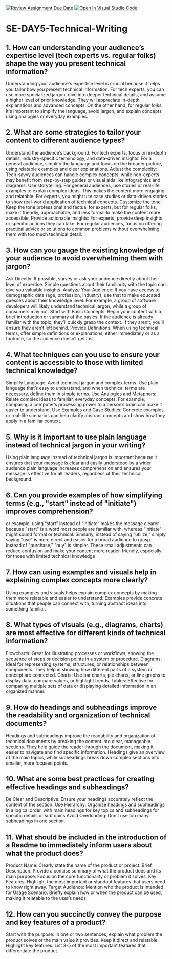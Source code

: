 [![Review Assignment Due Date](https://classroom.github.com/assets/deadline-readme-button-22041afd0340ce965d47ae6ef1cefeee28c7c493a6346c4f15d667ab976d596c.svg)](https://classroom.github.com/a/zsAR-pyY)
[![Open in Visual Studio Code](https://classroom.github.com/assets/open-in-vscode-2e0aaae1b6195c2367325f4f02e2d04e9abb55f0b24a779b69b11b9e10269abc.svg)](https://classroom.github.com/online_ide?assignment_repo_id=18417898&assignment_repo_type=AssignmentRepo)
# SE-DAY5-Technical-Writing
## 1. How can understanding your audience’s expertise level (tech experts vs. regular folks) shape the way you present technical information?
Understanding your audience's expertise level is crucial because it helps you tailor how you present technical information. For tech experts, you can use more specialized jargon, dive into deeper technical details, and assume a higher level of prior knowledge. They will appreciate in-depth explanations and advanced concepts. On the other hand, for regular folks, it's important to simplify the language, avoid jargon, and explain concepts using analogies or everyday examples. 

## 2. What are some strategies to tailor your content to different audience types?
Understand the audience’s background: For tech experts, focus on in-depth details, industry-specific terminology, and data-driven insights. For a general audience, simplify the language and focus on the broader picture, using relatable examples and clear explanations.
Adjust the complexity: Tech-savvy audiences can handle complex concepts, while non-experts may benefit from step-by-step guides or visual aids like infographics and diagrams.
Use storytelling: For general audiences, use stories or real-life examples to explain complex ideas. This makes the content more engaging and relatable. For experts, you might use case studies or data-driven stories to show real-world application of technical concepts.
Customize the tone: Keep the tone professional and factual for experts, but for regular folks, make it friendly, approachable, and less formal to make the content more accessible.
Provide actionable insights: For experts, provide deep insights or specific actions they can take. For regular audiences, focus on offering practical advice or solutions to common problems without overwhelming them with too much technical detail.

## 3. How can you gauge the existing knowledge of your audience to avoid overwhelming them with jargon?
Ask Directly: If possible, survey or ask your audience directly about their level of expertise. Simple questions about their familiarity with the topic can give you valuable insights.
Analyze Your Audience: If you have access to demographic data (age, profession, industry), use that to make educated guesses about their knowledge level. For example, a group of software developers will likely understand technical jargon, while a group of consumers may not.
Start with Basic Concepts: Begin your content with a brief introduction or summary of the basics. If the audience is already familiar with the topic, they’ll quickly grasp the context. If they aren’t, you’ll ensure they aren’t left behind.
Provide Definitions: When using technical terms, offer simple definitions or explanations, either immediately or as a footnote, so the audience doesn’t get lost.

## 4. What techniques can you use to ensure your content is accessible to those with limited technical knowledge?
Simplify Language: Avoid technical jargon and complex terms. Use plain language that’s easy to understand, and when technical terms are necessary, define them in simple terms.
Use Analogies and Metaphors: Relate complex ideas to familiar, everyday concepts. For example, comparing a computer’s processing power to a person’s brain can make it easier to understand.
Use Examples and Case Studies: Concrete examples or real-life scenarios can help clarify abstract concepts and show how they apply in a familiar context.

## 5. Why is it important to use plain language instead of technical jargon in your writing?
Using plain language instead of technical jargon is important because it ensures that your message is clear and easily understood by a wider audience plain language increases comprehension and ensures your message is effective for all readers, regardless of their technical background.

## 6. Can you provide examples of how simplifying terms (e.g., "start" instead of "initiate") improves comprehension?
or example, using “start” instead of “initiate” makes the message clearer because "start" is a word most people are familiar with, whereas "initiate" might sound formal or technical. Similarly, instead of saying "utilize," simply saying "use" is more direct and easier for a broad audience to grasp. Instead of "purchase," "buy" is simpler. These small adjustments can reduce confusion and make your content more reader-friendly, especially for those with limited technical knowledge

## 7. How can using examples and visuals help in explaining complex concepts more clearly?
Using examples and visuals helps explain complex concepts by making them more relatable and easier to understand. Examples provide concrete situations that people can connect with, turning abstract ideas into something familiar.

## 8. What types of visuals (e.g., diagrams, charts) are most effective for different kinds of technical information?
Flowcharts: Great for illustrating processes or workflows, showing the sequence of steps or decision points in a system or procedure.
Diagrams: Ideal for representing systems, structures, or relationships between components. They help in showing how different parts of a system or concept are connected.
Charts: Use bar charts, pie charts, or line graphs to display data, compare values, or highlight trends.
Tables: Effective for comparing multiple sets of data or displaying detailed information in an organized manner.

## 9. How do headings and subheadings improve the readability and organization of technical documents?
Headings and subheadings improve the readability and organization of technical documents by breaking the content into clear, manageable sections. They help guide the reader through the document, making it easier to navigate and find specific information. Headings give an overview of the main topics, while subheadings break down complex sections into smaller, more focused points.

## 10. What are some best practices for creating effective headings and subheadings?
Be Clear and Descriptive: Ensure your headings accurately reflect the content of the section.
Use Hierarchy: Organize headings and subheadings in a logical order, with main headings for key topics and subheadings for specific details or subtopics
Avoid Overloading: Don’t use too many subheadings in one section. 

## 11. What should be included in the introduction of a Readme to immediately inform users about what the product does?
Product Name: Clearly state the name of the product or project.
Brief Description: Provide a concise summary of what the product does and its main purpose. Focus on the core functionality or problem it solves.
Key Features: Highlight the most important or standout features that users need to know right away.
Target Audience: Mention who the product is intended for
Usage Scenario: Briefly explain how or when the product can be used, making it relatable to the user’s needs.

## 12. How can you succinctly convey the purpose and key features of a product?
Start with the purpose: In one or two sentences, explain what problem the product solves or the main value it provides. Keep it direct and relatable.
Highlight key features: List 3-5 of the most important features that differentiate the product.
